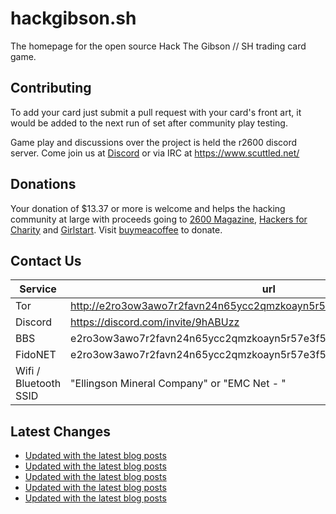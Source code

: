 # hackgibson.sh
The homepage for the open source Hack The Gibson // SH trading card game.


## Contributing

To add your card just submit a pull request with your card's front art, it would be added to the next run of set after community play testing.

Game play and discussions over the project is held the r2600 discord server. Come join us at [Discord](https://discord.com/invite/9hABUzz) or via IRC at https://www.scuttled.net/


## Donations

Your donation of $13.37 or more is welcome and helps the hacking community at large with proceeds going to [2600 Magazine](https://2600.com/), [Hackers for Charity](https://hackersforcharity.org) and [Girlstart](https://girlstart.org).  Visit [buymeacoffee](https://www.buymeacoffee.com/hackgibson.sh) to donate.


## Contact Us

Service | url
-|-
Tor | http://e2ro3ow3awo7r2favn24n65ycc2qmzkoayn5r57e3f56nvjwdcgg32ad.onion
Discord | https://discord.com/invite/9hABUzz
BBS | e2ro3ow3awo7r2favn24n65ycc2qmzkoayn5r57e3f56nvjwdcgg32ad.onion:23
FidoNET | e2ro3ow3awo7r2favn24n65ycc2qmzkoayn5r57e3f56nvjwdcgg32ad.onion:24554
Wifi / Bluetooth SSID | "Ellingson Mineral Company" or "EMC Net - <fidonet address>"

## Latest Changes
<!-- BLOG-POST-LIST:START -->
- [Updated with the latest blog posts](https://github.com/DFW2600/hackgibson.sh/commit/52a90af7dad1fb8fbfbf5c8ff3e192a7f38f1f06)
- [Updated with the latest blog posts](https://github.com/DFW2600/hackgibson.sh/commit/826c41d9e825e0f562017527b2c589df7b9735ba)
- [Updated with the latest blog posts](https://github.com/DFW2600/hackgibson.sh/commit/c4f99c5497a16919d2d8815e0a2e5bf0c8ced179)
- [Updated with the latest blog posts](https://github.com/DFW2600/hackgibson.sh/commit/a45f2ea97090e01d82cf267adee407948c258599)
- [Updated with the latest blog posts](https://github.com/DFW2600/hackgibson.sh/commit/55b24b52ca3fad85f6bcae4e87d80ac89d288fbc)
<!-- BLOG-POST-LIST:END -->
